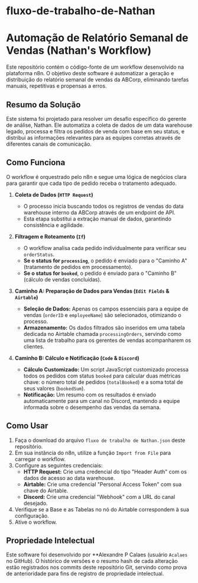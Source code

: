 # fluxo-de-trabalho-de-Nathan

# Automação de Relatório Semanal de Vendas (Nathan's Workflow)

Este repositório contém o código-fonte de um workflow desenvolvido na plataforma n8n. O objetivo deste software é automatizar a geração e distribuição do relatório semanal de vendas da ABCorp, eliminando tarefas manuais, repetitivas e propensas a erros.

## Resumo da Solução

Este sistema foi projetado para resolver um desafio específico do gerente de análise, Nathan. Ele automatiza a coleta de dados de um data warehouse legado, processa e filtra os pedidos de venda com base em seu status, e distribui as informações relevantes para as equipes corretas através de diferentes canais de comunicação.

## Como Funciona

O workflow é orquestrado pelo n8n e segue uma lógica de negócios clara para garantir que cada tipo de pedido receba o tratamento adequado.

1.  **Coleta de Dados (`HTTP Request`)**
    *   O processo inicia buscando todos os registros de vendas do data warehouse interno da ABCorp através de um endpoint de API.
    *   Esta etapa substitui a extração manual de dados, garantindo consistência e agilidade.

2.  **Filtragem e Roteamento (`If`)**
    *   O workflow analisa cada pedido individualmente para verificar seu `orderStatus`.
    *   **Se o status for `processing`**, o pedido é enviado para o "Caminho A" (tratamento de pedidos em processamento).
    *   **Se o status for `booked`**, o pedido é enviado para o "Caminho B" (cálculo de vendas concluídas).

3.  **Caminho A: Preparação de Dados para Vendas (`Edit Fields` & `Airtable`)**
    *   **Seleção de Dados:** Apenas os campos essenciais para a equipe de vendas (`orderID` e `employeeName`) são selecionados, otimizando o processo.
    *   **Armazenamento:** Os dados filtrados são inseridos em uma tabela dedicada no Airtable chamada `processingOrders`, servindo como uma lista de trabalho para os gerentes de vendas acompanharem os clientes.

4.  **Caminho B: Cálculo e Notificação (`Code` & `Discord`)**
    *   **Cálculo Customizado:** Um script JavaScript customizado processa todos os pedidos com status `booked` para calcular duas métricas chave: o número total de pedidos (`totalBooked`) e a soma total de seus valores (`bookedSum`).
    *   **Notificação:** Um resumo com os resultados é enviado automaticamente para um canal no Discord, mantendo a equipe informada sobre o desempenho das vendas da semana.

## Como Usar

1.  Faça o download do arquivo `fluxo de trabalho de Nathan.json` deste repositório.
2.  Em sua instância do n8n, utilize a função `Import from File` para carregar o workflow.
3.  Configure as seguintes credenciais:
    *   **HTTP Request:** Crie uma credencial do tipo "Header Auth" com os dados de acesso ao data warehouse.
    *   **Airtable:** Crie uma credencial "Personal Access Token" com sua chave do Airtable.
    *   **Discord:** Crie uma credencial "Webhook" com a URL do canal desejado.
4.  Verifique se a Base e as Tabelas no nó do Airtable correspondem à sua configuração.
5.  Ative o workflow.

## Propriedade Intelectual

Este software foi desenvolvido por **Alexandre P Calaes (usuário `Acalaes` no GitHub). O histórico de versões e o resumo hash de cada alteração estão registrados nos commits deste repositório Git, servindo como prova de anterioridade para fins de registro de propriedade intelectual.
